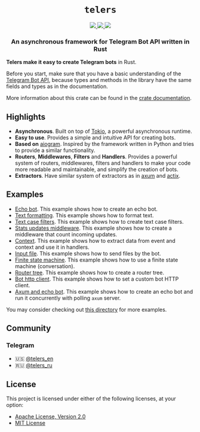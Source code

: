<div align="center">

<h1><code>telers</code></h1>

<a href="https://docs.rs/telers">
<img src="https://img.shields.io/docsrs/telers?style=flat-square"/>
</a>
<a href="https://crates.io/crates/telers">
<img src="https://img.shields.io/crates/v/telers?style=flat-square"/>
</a>
<a href="https://core.telegram.org/bots/api">
<img src="https://img.shields.io/badge/Telegram%20Bot%20API-7.8-blue?style=flat-square&logo=telegram&label=Telegram%20Bot%20API"/>
</a>

<h3>
An asynchronous framework for Telegram Bot API written in Rust
</h3>

</div>

</p>

<b>Telers make it easy to create Telegram bots</b> in Rust.

Before you start, make sure that you have a basic understanding of the [Telegram Bot API](https://core.telegram.org/bots/api), because types and methods in the library have the same fields and types as in the documentation.

More information about this crate can be found in the [crate documentation][docs].

## Highlights
 - **Asynchronous**. Built on top of [Tokio](https://tokio.rs/), a powerful asynchronous runtime.
 - **Easy to use**. Provides a simple and intuitive API for creating bots.
 - **Based on** [aiogram](https://github.com/aiogram/aiogram/). Inspired by the framework written in Python and tries to provide a similar functionality.
 - **Routers**, **Middlewares**, **Filters** and **Handlers**. Provides a powerful system of routers, middlewares, filters and handlers to make your code more readable and maintainable, and simplify the creation of bots.
 - **Extractors**. Have similar system of extractors as in [axum](https://docs.rs/axum/latest/axum/extract/) and [actix](https://actix.rs/docs/extractors/).

## Examples
 - [Echo bot][examples/echo_bot]. This example shows how to create an echo bot.
 - [Text formatting][examples/text_formatting]. This example shows how to format text.
 - [Text case filters][examples/text_case_filters]. This example shows how to create text case filters.
 - [Stats updates middleware][examples/stats_incoming_updates_middleware]. This example shows how to create a middleware that count incoming updates.
 - [Context][examples/from_event_and_context]. This example shows how to extract data from event and context and use it in handlers.
 - [Input file][examples/input_file]. This example shows how to send files by the bot.
 - [Finite state machine][examples/fsm]. This example shows how to use a finite state machine (conversation).
 - [Router tree][examples/router_tree]. This example shows how to create a router tree.
 - [Bot http client][examples/bot_http_client]. This example shows how to set a custom bot HTTP client.
 - [Axum and echo bot][examples/axum_and_echo_bot]. This example shows how to create an echo bot and run it concurrently with polling `axum` server.

You may consider checking out [this directory][examples] for more examples.

## Community
### Telegram
- 🇺🇸 [@telers_en](https://t.me/telers_en)
- 🇷🇺 [@telers_ru](https://t.me/telers_ru)

## License
This project is licensed under either of the following licenses, at your option:
 - [Apache License, Version 2.0][licence_apache]
 - [MIT License][licence_mit]

[examples]: https://github.com/Desiders/telers/tree/dev-1.x/examples
[examples/axum_and_echo_bot]: https://github.com/Desiders/telers/tree/dev-1.x/examples/axum_and_echo_bot
[examples/bot_http_client]: https://github.com/Desiders/telers/tree/dev-1.x/examples/bot_http_client
[examples/router_tree]: https://github.com/Desiders/telers/tree/dev-1.x/examples/router_tree
[examples/fsm]: https://github.com/Desiders/telers/tree/dev-1.x/examples/fsm
[examples/input_file]: https://github.com/Desiders/telers/tree/dev-1.x/examples/input_file
[examples/from_event_and_context]: https://github.com/Desiders/telers/tree/dev-1.x/examples/from_event_and_context
[examples/stats_incoming_updates_middleware]: https://github.com/Desiders/telers/tree/dev-1.x/examples/stats_incoming_updates_middleware
[examples/text_case_filters]: https://github.com/Desiders/telers/tree/dev-1.x/examples/text_case_filters
[examples/text_formatting]: https://github.com/Desiders/telers/tree/dev-1.x/examples/text_formatting
[examples/echo_bot]: https://github.com/Desiders/telers/tree/dev-1.x/examples/echo_bot
[licence_apache]: https://github.com/Desiders/telers/blob/dev-1.x/telers/LICENSE-APACHE
[licence_mit]: https://github.com/Desiders/telers/blob/dev-1.x/telers/LICENSE-MIT
[docs]: https://docs.rs/telers
